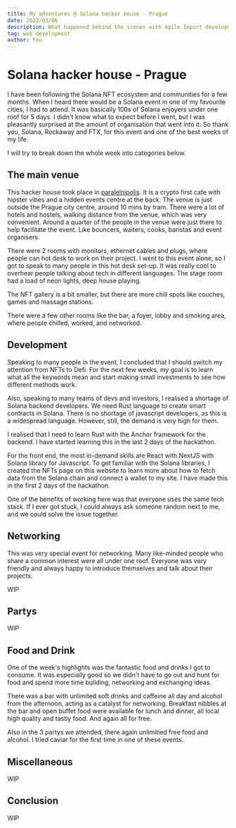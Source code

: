 ```yaml
---
title: My adventures @ Solana hacker house - Prague
date: 2022/03/06
description: What happened behind the scenes with Agile Import development.
tag: web development
author: You
---
```


# Solana hacker house - Prague

I have been following the Solana NFT ecosystem and communities for a few months. When I heard there would be a Solana event in one of my favourite cities, I had to attend. It was basically 100s of Solana enjoyers under one roof for 5 days. I didn't know what to expect before I went, but I was pleasantly surprised at the amount of organisation that went into it. So thank you, Solana, Rockaway and FTX, for this event and one of the best weeks of my life.

I will try to break down the whole week into categories below.

## The main venue

This hacker house took place in [paralelnipolis](https://www.paralelnipolis.cz/). It is a crypto first cafe with hipster vibes and a hidden events centre at the back. The venue is just outside the Prague city centre, around 10 mins by tram. There were a lot of hotels and hostels, walking distance from the venue, which was very convenient. Around a quarter of the people in the venue were just there to help facilitate the event. Like bouncers, waiters, cooks, baristas and event organisers.

There were 2 rooms with monitors, ethernet cables and plugs, where people can hot desk to work on their project.
I went to this event alone, so I got to speak to many people in this hot desk set-up. It was really cool to overhear people talking about tech in different languages. The stage room had a load of neon lights, deep house playing. 

The NFT gallery is a bit smaller, but there are more chill spots like couches, games and massage stations. 

There were a few other rooms like the bar, a foyer, lobby and smoking area, where people chilled, worked, and networked.  


## Development

Speaking to many people in the event, I concluded that I should switch my attention from NFTs to Defi. For the next few weeks, my goal is to learn what all the keywords mean and start making small investments to see how different methods work. 

Also, speaking to many teams of devs and investors, I realised a shortage of Solana backend developers. We need Rust language to create smart contracts in Solana. There is no shortage of javascript developers, as this is a widespread language. However, still, the demand is very high for them.

I realised that I need to learn Rust with the Anchor framework for the backend. I have started learning this in the last 2 days of the hackathon.

For the front end, the most in-demand skills are React with NextJS with Solana library for Javascript. To get familiar with the Solana libraries, I created the NFTs page on this website to learn more about how to fetch data from the Solana chain and connect a wallet to my site. I have made this in the first 2 days of the hackathon.

One of the benefits of working here was that everyone uses the same tech stack. If I ever got stuck, I could always ask someone random next to me, and we could solve the issue together.  
 
## Networking

This was very special event for networking. Many like-minded people who share a common interest were all under one roof. 
Everyone was very friendly and always happy to introduce themselves and talk about their projects.

WIP

## Partys

WIP

## Food and Drink

One of the week's highlights was the fantastic food and drinks I got to consume. It was especially good so we didn't have to go out and hunt for food and spend more time building, networking and exchanging ideas. 

There was a bar with unlimited soft drinks and caffeine all day and alcohol from the afternoon, acting as a catalyst for networking.
Breakfast nibbles at the bar and open buffet food were available for lunch and dinner, all local high quality and tastiy food. And again all for free. 

Also in the 3 partys we attended, there again unlimitied free food and alcohol. I tried caviar for the first time in one of these events. 

## Miscellaneous

WIP

## Conclusion

WIP
